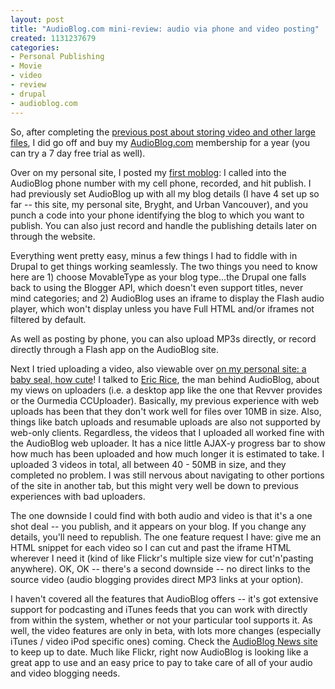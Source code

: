 ```yaml
--- 
layout: post
title: "AudioBlog.com mini-review: audio via phone and video posting"
created: 1131237679
categories: 
- Personal Publishing
- Movie
- video
- review
- drupal
- audioblog.com
---
```

<p>So, after completing the <a href="/blog/bmann/revver-com-and-other-video-storage-options" target="_self">previous post about storing video and other large files</a>, I did go off and buy my <a target="_self" href="http://www.audioblog.com">AudioBlog.com</a> membership for a year (you can try a 7 day free trial as well).</p><p>Over on my personal site, I posted my <a target="_self" href="http://personal.bmannconsulting.com/blog/boris/first-moblog">first moblog</a>: I called into the AudioBlog phone number with my cell phone, recorded, and hit publish. I had previously set AudioBlog up with all my blog details (I have 4 set up so far -- this site, my personal site, Bryght, and Urban Vancouver), and you punch a code into your phone identifying the blog to which you want to publish. You can also just record and handle the publishing details later on through the website.</p><p>Everything went pretty easy, minus a few things I had to fiddle with in Drupal to get things working seamlessly. The two things you need to know here are 1) choose MovableType as your blog type...the Drupal one falls back to using the Blogger API, which doesn't even support titles, never mind categories; and 2) AudioBlog uses an iframe to display the Flash audio player, which won't display unless you have Full HTML and/or iframes not filtered by default.</p><p>As well as posting by phone, you can also upload MP3s directly, or record directly through a Flash app on the AudioBlog site.&nbsp;</p><p>Next I tried uploading a video, also viewable over <a target="_self" href="http://personal.bmannconsulting.com/blog/boris/baby-seal-off-cape-roger-curtis">on my personal site: a baby seal, how cute</a>! I talked to <a target="_self" href="http://www.ericrice.com">Eric Rice</a>, the man behind AudioBlog, about my views on uploaders (i.e. a desktop app like the one that Revver provides or the Ourmedia CCUploader). Basically, my previous experience with web uploads has been that they don't work well for files over 10MB in size. Also, things like batch uploads and resumable uploads are also not supported by web-only clients. Regardless, the videos that I uploaded all worked fine with the AudioBlog web uploader. It has a nice little AJAX-y progress bar to show how much has been uploaded and how much longer it is estimated to take. I uploaded 3 videos in total, all between 40 - 50MB in size, and they completed no problem. I was still nervous about navigating to other portions of the site in another tab, but this might very well be down to previous experiences with bad uploaders.</p><p>The one downside I could find with both audio and video is that it's a one shot deal -- you publish, and it appears on your blog. If you change any details, you'll need to republish. The one feature request I have: give me an HTML snippet for each video so I can cut and past the iframe HTML wherever I need it (kind of like Flickr's multiple size view for cut'n'pasting anywhere). OK, OK -- there's a second downside -- no direct links to the source video (audio blogging provides direct MP3 links at your option).&nbsp;</p><p>I haven't covered all the features that AudioBlog offers -- it's got extensive support for podcasting and iTunes feeds that you can work with directly from within the system, whether or not your particular tool supports it. As well, the video features are only in beta, with lots more changes (especially iTunes / video iPod specific ones) coming. Check the <a target="_self" href="http://news.audioblog.com">AudioBlog News site </a>to keep up to date. Much like Flickr, right now AudioBlog is looking like a great app to use and an easy price to pay to take care of all of your audio and video blogging needs.<br /></p>

